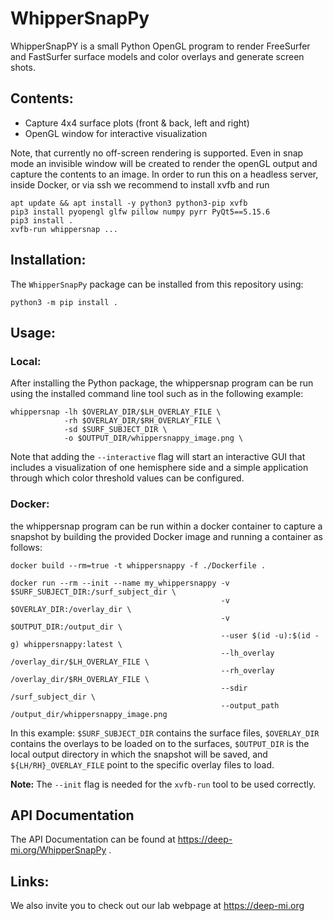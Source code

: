 # WhipperSnapPy

WhipperSnapPY is a small Python OpenGL program to render FreeSurfer and 
FastSurfer surface models and color overlays and generate screen shots.

## Contents:

- Capture 4x4 surface plots (front & back, left and right)
- OpenGL window for interactive visualization

Note, that currently no off-screen rendering is supported. Even in snap 
mode an invisible window will be created to render the openGL output
and capture the contents to an image. In order to run this on a headless
server, inside Docker, or via ssh we recommend to install xvfb and run

```
apt update && apt install -y python3 python3-pip xvfb
pip3 install pyopengl glfw pillow numpy pyrr PyQt5==5.15.6
pip3 install .
xvfb-run whippersnap ...
```

## Installation:

The `WhipperSnapPy` package can be installed from this repository using:
```
python3 -m pip install .
```

## Usage:

### Local:

After installing the Python package, the whippersnap program can be run using
the installed command line tool such as in the following example:
```
whippersnap -lh $OVERLAY_DIR/$LH_OVERLAY_FILE \
            -rh $OVERLAY_DIR/$RH_OVERLAY_FILE \
            -sd $SURF_SUBJECT_DIR \
            -o $OUTPUT_DIR/whippersnappy_image.png \
```

Note that adding the `--interactive` flag will start an interactive GUI that
includes a visualization of one hemisphere side and a simple application through
which color threshold values can be configured.

### Docker:

the whippersnap program can be run within a docker container to capture
a snapshot by building the provided Docker image and running a container as
follows:
```
docker build --rm=true -t whippersnappy -f ./Dockerfile .
```
```
docker run --rm --init --name my_whippersnappy -v $SURF_SUBJECT_DIR:/surf_subject_dir \
                                               -v $OVERLAY_DIR:/overlay_dir \
                                               -v $OUTPUT_DIR:/output_dir \
                                               --user $(id -u):$(id -g) whippersnappy:latest \
                                               --lh_overlay /overlay_dir/$LH_OVERLAY_FILE \
                                               --rh_overlay /overlay_dir/$RH_OVERLAY_FILE \
                                               --sdir /surf_subject_dir \
                                               --output_path /output_dir/whippersnappy_image.png
```

In this example: `$SURF_SUBJECT_DIR` contains the surface files, `$OVERLAY_DIR` contains the overlays to be loaded on to the surfaces, `$OUTPUT_DIR` is the local output directory in which the snapshot will be saved, and `${LH/RH}_OVERLAY_FILE` point to the specific overlay files to load.

**Note:** The `--init` flag is needed for the `xvfb-run` tool to be used correctly.


## API Documentation

The API Documentation can be found at https://deep-mi.org/WhipperSnapPy .

## Links:

We also invite you to check out our lab webpage at https://deep-mi.org
